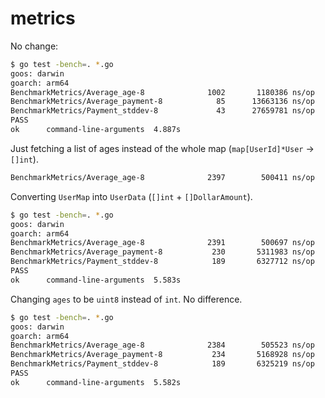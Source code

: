 # metrics

No change:

```bash
$ go test -bench=. *.go
goos: darwin
goarch: arm64
BenchmarkMetrics/Average_age-8         	    1002	   1180386 ns/op
BenchmarkMetrics/Average_payment-8     	      85	  13663136 ns/op
BenchmarkMetrics/Payment_stddev-8      	      43	  27659781 ns/op
PASS
ok  	command-line-arguments	4.887s
```

Just fetching a list of ages instead of the whole map (`map[UserId]*User` -> `[]int`).

```bash
BenchmarkMetrics/Average_age-8         	    2397	    500411 ns/op
```

Converting `UserMap` into `UserData` (`[]int` + `[]DollarAmount`).

```bash
$ go test -bench=. *.go
goos: darwin
goarch: arm64
BenchmarkMetrics/Average_age-8         	    2391	    500697 ns/op
BenchmarkMetrics/Average_payment-8     	     230	   5311983 ns/op
BenchmarkMetrics/Payment_stddev-8      	     189	   6327712 ns/op
PASS
ok  	command-line-arguments	5.583s
```

Changing `ages` to be `uint8` instead of `int`. No difference.

```bash
$ go test -bench=. *.go
goos: darwin
goarch: arm64
BenchmarkMetrics/Average_age-8         	    2384	    505523 ns/op
BenchmarkMetrics/Average_payment-8     	     234	   5168928 ns/op
BenchmarkMetrics/Payment_stddev-8      	     189	   6325219 ns/op
PASS
ok  	command-line-arguments	5.582s
```
